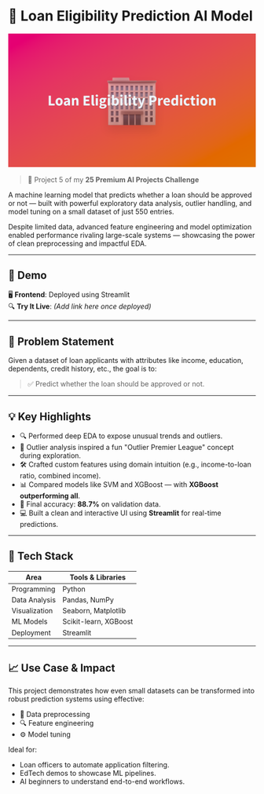 # 🏦 Loan Eligibility Prediction AI Model

![screenshot](gitimg.png)

> 📍 Project 5 of my **25 Premium AI Projects Challenge**

A machine learning model that predicts whether a loan should be approved or not — built with powerful exploratory data analysis, outlier handling, and model tuning on a small dataset of just 550 entries.

Despite limited data, advanced feature engineering and model optimization enabled performance rivaling large-scale systems — showcasing the power of clean preprocessing and impactful EDA.

---

## 🚀 Demo

🖥️ **Frontend**: Deployed using Streamlit  
🔍 **Try It Live**: *(Add link here once deployed)*

---

## 📌 Problem Statement

Given a dataset of loan applicants with attributes like income, education, dependents, credit history, etc., the goal is to:

> ✅ Predict whether the loan should be approved or not.

---

## 💡 Key Highlights

- 🔍 Performed deep EDA to expose unusual trends and outliers.
- 🏏 Outlier analysis inspired a fun "Outlier Premier League" concept during exploration.
- 🛠️ Crafted custom features using domain intuition (e.g., income-to-loan ratio, combined income).
- 📊 Compared models like SVM and XGBoost — with **XGBoost outperforming all**.
- 🌟 Final accuracy: **88.7%** on validation data.
- 💻 Built a clean and interactive UI using **Streamlit** for real-time predictions.

---

## 🧠 Tech Stack

| Area              | Tools & Libraries                         |
|-------------------|-------------------------------------------|
| Programming       | Python                                    |
| Data Analysis     | Pandas, NumPy                             |
| Visualization     | Seaborn, Matplotlib                       |
| ML Models         | Scikit-learn, XGBoost                     |
| Deployment        | Streamlit                                 |

---

## 📈 Use Case & Impact

This project demonstrates how even small datasets can be transformed into robust prediction systems using effective:

- 🔧 Data preprocessing
- 🔍 Feature engineering
- ⚙️ Model tuning

Ideal for:
- Loan officers to automate application filtering.
- EdTech demos to showcase ML pipelines.
- AI beginners to understand end-to-end workflows.
